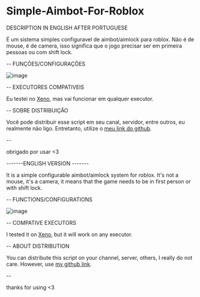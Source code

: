 # Simple-Aimbot-For-Roblox 

DESCRIPTION IN ENGLISH AFTER PORTUGUESE

É um sistema simples configuravel de aimbot/aimlock para roblox. Não é de mouse, é de camera, isso significa que o jogo precisar ser em primeira pessoas ou com shift lock. 

-- FUNÇÕES/CONFIGURAÇÕES

![image](https://github.com/user-attachments/assets/900b9c20-d5f1-4656-a8ec-fe761d9c8345)

-- EXECUTORES COMPATIVEIS

Eu testei no [Xeno](https://discord.gg/getXeno), mas vai funcionar em qualquer executor.

-- SOBRE DISTRIBUIÇÃO

Você pode distribuir esse script em seu canal, servidor, entre outros, eu realmente não ligo. Entretanto, utilize o [meu link do github](https://github.com/ggpjl/Simple-Aimbot-For-Roblox).

--

obrigado por usar <3


-------ENGLISH VERSION -------


It is a simple configurable aimbot/aimlock system for roblox. It's not a mouse, it's a camera, it means that the game needs to be in first person or with shift lock. 

-- FUNCTIONS/CONFIGURATIONS 

![image](https://github.com/user-attachments/assets/900b9c20-d5f1-4656-a8ec-fe761d9c8345) 

-- COMPATIVE EXECUTORS 

I tested it on [Xeno](https://discord.gg/getXeno), but it will work on any executor. 

-- ABOUT DISTRIBUTION 

You can distribute this script on your channel, server, others, I really do not care. However, use [my github link](https://github.com/ggpjl/Simple-Aimbot-For-Roblox). 

-- 

thanks for using <3 
